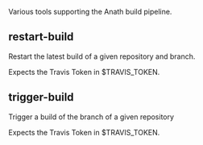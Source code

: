 Various tools supporting the Anath build pipeline.

restart-build
---

Restart the latest build of a given repository and branch.

Expects the Travis Token in $TRAVIS_TOKEN.

trigger-build
---

Trigger a build of the branch of a given repository

Expects the Travis Token in $TRAVIS_TOKEN.